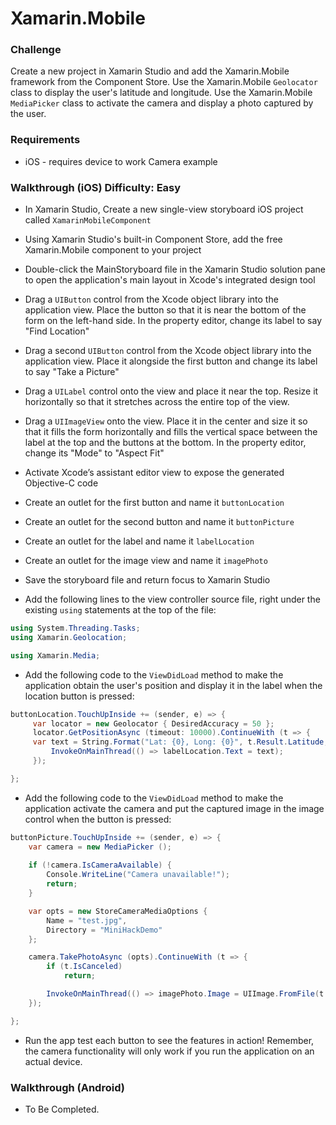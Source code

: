 # Xamarin.Mobile

### Challenge

Create a new project in Xamarin Studio and add the Xamarin.Mobile framework from the Component Store. Use the Xamarin.Mobile `Geolocator` class to display the user's latitude and longitude. Use the Xamarin.Mobile `MediaPicker` class to activate the camera and display a photo captured by the user.

### Requirements
* iOS - requires device to work Camera example

### Walkthrough (iOS) Difficulty: Easy

* In Xamarin Studio, Create a new single-view storyboard iOS project called `XamarinMobileComponent`

* Using Xamarin Studio's built-in Component Store, add the free Xamarin.Mobile component to your project

* Double-click the MainStoryboard file in the Xamarin Studio solution pane to open the application's main layout in Xcode's integrated design tool

* Drag a `UIButton` control from the Xcode object library into the application view. Place the button so that it is near the bottom of the form on the left-hand side. In the property editor, change its label to say "Find Location"

* Drag a second `UIButton` control from the Xcode object library into the application view. Place it alongside the first button and change its label to say "Take a Picture"

* Drag a `UILabel` control onto the view and place it near the top. Resize it horizontally so that it stretches across the entire top of the view.

* Drag a `UIImageView` onto the view. Place it in the center and size it so that it fills the form horizontally and fills the vertical space between the label at the top and the buttons at the bottom. In the property editor, change its "Mode" to "Aspect Fit"

* Activate Xcode’s assistant editor view to expose the generated Objective-C code

* Create an outlet for the first button and name it `buttonLocation`

* Create an outlet for the second button and name it `buttonPicture`

* Create an outlet for the label and name it `labelLocation`

* Create an outlet for the image view and name it `imagePhoto`

* Save the storyboard file and return focus to Xamarin Studio

* Add the following lines to the view controller source file, right under the existing `using` statements at the top of the file:

```C#
using System.Threading.Tasks;
using Xamarin.Geolocation;

using Xamarin.Media;
```

* Add the following code to the `ViewDidLoad` method to make the application obtain the user's position and display it in the label when the location button is pressed:

```C#
buttonLocation.TouchUpInside += (sender, e) => {
     var locator = new Geolocator { DesiredAccuracy = 50 };
     locator.GetPositionAsync (timeout: 10000).ContinueWith (t => {
     var text = String.Format("Lat: {0}, Long: {0}", t.Result.Latitude, t.Result.Longitude);
         InvokeOnMainThread(() => labelLocation.Text = text);
     });

};
```

* Add the following code to the `ViewDidLoad` method to make the application activate the camera and put the captured image in the image control when the button is pressed:

```C#
buttonPicture.TouchUpInside += (sender, e) => {
    var camera = new MediaPicker ();
                
    if (!camera.IsCameraAvailable) {
        Console.WriteLine("Camera unavailable!");
        return;
    }

    var opts = new StoreCameraMediaOptions {
        Name = "test.jpg",
        Directory = "MiniHackDemo"
    };

    camera.TakePhotoAsync (opts).ContinueWith (t => {
        if (t.IsCanceled)
            return;

        InvokeOnMainThread(() => imagePhoto.Image = UIImage.FromFile(t.Result.Path));
    });

};
```

* Run the app test each button to see the features in action! Remember, the camera functionality will only work if you run the application on an actual device.

### Walkthrough (Android)

* To Be Completed.
